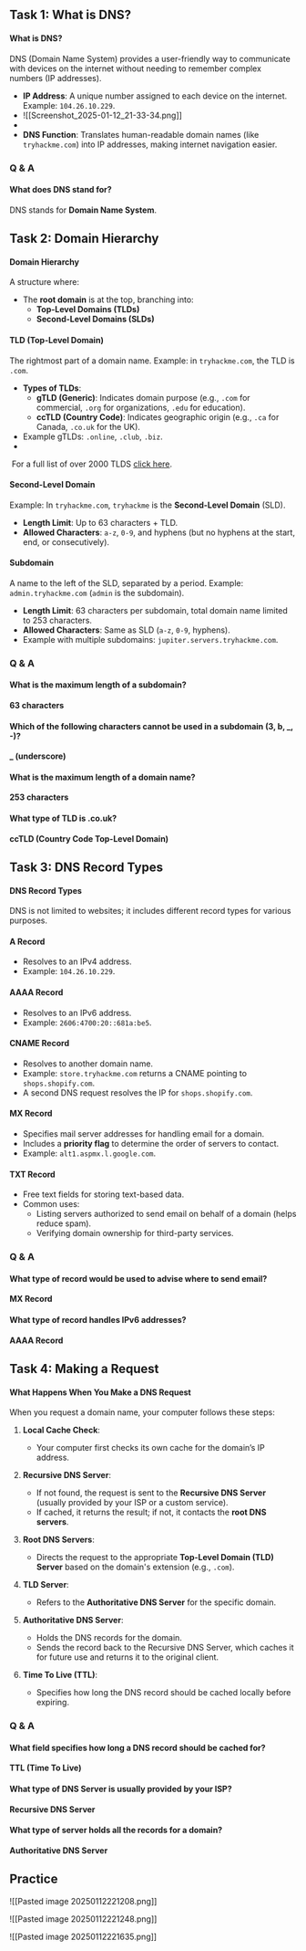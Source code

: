 



## **Task 1: What is DNS?**

#### **What is DNS?**

DNS (Domain Name System) provides a user-friendly way to communicate with devices on the internet without needing to remember complex numbers (IP addresses).

- **IP Address**: A unique number assigned to each device on the internet. Example: `104.26.10.229`.
- ![[Screenshot_2025-01-12_21-33-34.png]]
- 
- **DNS Function**: Translates human-readable domain names (like `tryhackme.com`) into IP addresses, making internet navigation easier.


### Q & A
#### **What does DNS stand for?**

DNS stands for **Domain Name System**.




## **Task 2: Domain Hierarchy**

#### **Domain Hierarchy**

A structure where:

- The **root domain** is at the top, branching into:
    - **Top-Level Domains (TLDs)**
    - **Second-Level Domains (SLDs)**

#### **TLD (Top-Level Domain)**

The rightmost part of a domain name. Example: in `tryhackme.com`, the TLD is `.com`.

- **Types of TLDs**:
    - **gTLD (Generic)**: Indicates domain purpose (e.g., `.com` for commercial, `.org` for organizations, `.edu` for education).
    - **ccTLD (Country Code)**: Indicates geographic origin (e.g., `.ca` for Canada, `.co.uk` for the UK).
- Example gTLDs: `.online`, `.club`, `.biz`.
- 
 For a full list of over 2000 TLDS [click here](https://data.iana.org/TLD/tlds-alpha-by-domain.txt).
#### **Second-Level Domain**

Example: In `tryhackme.com`, `tryhackme` is the **Second-Level Domain** (SLD).

- **Length Limit**: Up to 63 characters + TLD.
- **Allowed Characters**: `a-z`, `0-9`, and hyphens (but no hyphens at the start, end, or consecutively).

#### **Subdomain**

A name to the left of the SLD, separated by a period. Example: `admin.tryhackme.com` (`admin` is the subdomain).

- **Length Limit**: 63 characters per subdomain, total domain name limited to 253 characters.
- **Allowed Characters**: Same as SLD (`a-z`, `0-9`, hyphens).
- Example with multiple subdomains: `jupiter.servers.tryhackme.com`.

### **Q & A**

#### **What is the maximum length of a subdomain?**

**63 characters**

#### **Which of the following characters cannot be used in a subdomain (3, b, _, -)?**

**_ (underscore)**

#### **What is the maximum length of a domain name?**

**253 characters**

#### **What type of TLD is .co.uk?**

**ccTLD (Country Code Top-Level Domain)**



## **Task 3: DNS Record Types**

#### **DNS Record Types**

DNS is not limited to websites; it includes different record types for various purposes.

#### **A Record**

- Resolves to an IPv4 address.
- Example: `104.26.10.229`.

#### **AAAA Record**

- Resolves to an IPv6 address.
- Example: `2606:4700:20::681a:be5`.

#### **CNAME Record**

- Resolves to another domain name.
- Example: `store.tryhackme.com` returns a CNAME pointing to `shops.shopify.com`.
- A second DNS request resolves the IP for `shops.shopify.com`.

#### **MX Record**

- Specifies mail server addresses for handling email for a domain.
- Includes a **priority flag** to determine the order of servers to contact.
- Example: `alt1.aspmx.l.google.com`.

#### **TXT Record**

- Free text fields for storing text-based data.
- Common uses:
    - Listing servers authorized to send email on behalf of a domain (helps reduce spam).
    - Verifying domain ownership for third-party services.

### **Q & A**

#### **What type of record would be used to advise where to send email?**

**MX Record**

#### **What type of record handles IPv6 addresses?**

**AAAA Record**



## **Task 4: Making a Request**

#### **What Happens When You Make a DNS Request**

When you request a domain name, your computer follows these steps:

1. **Local Cache Check**:
    
    - Your computer first checks its own cache for the domain’s IP address.
2. **Recursive DNS Server**:
    
    - If not found, the request is sent to the **Recursive DNS Server** (usually provided by your ISP or a custom service).
    - If cached, it returns the result; if not, it contacts the **root DNS servers**.
3. **Root DNS Servers**:
    
    - Directs the request to the appropriate **Top-Level Domain (TLD) Server** based on the domain's extension (e.g., `.com`).
4. **TLD Server**:
    
    - Refers to the **Authoritative DNS Server** for the specific domain.
5. **Authoritative DNS Server**:
    
    - Holds the DNS records for the domain.
    - Sends the record back to the Recursive DNS Server, which caches it for future use and returns it to the original client.
6. **Time To Live (TTL)**:
    
    - Specifies how long the DNS record should be cached locally before expiring.

### **Q & A**

#### **What field specifies how long a DNS record should be cached for?**

**TTL (Time To Live)**

#### **What type of DNS Server is usually provided by your ISP?**

**Recursive DNS Server**

#### **What type of server holds all the records for a domain?**

**Authoritative DNS Server**


## Practice

![[Pasted image 20250112221208.png]]

![[Pasted image 20250112221248.png]]


![[Pasted image 20250112221635.png]]